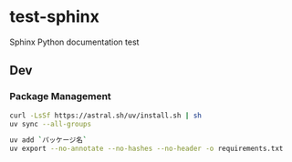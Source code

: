 # test-sphinx
Sphinx Python documentation test

## Dev
### Package Management
```bash
curl -LsSf https://astral.sh/uv/install.sh | sh
uv sync --all-groups
```

```bash
uv add `パッケージ名`
uv export --no-annotate --no-hashes --no-header -o requirements.txt
```
